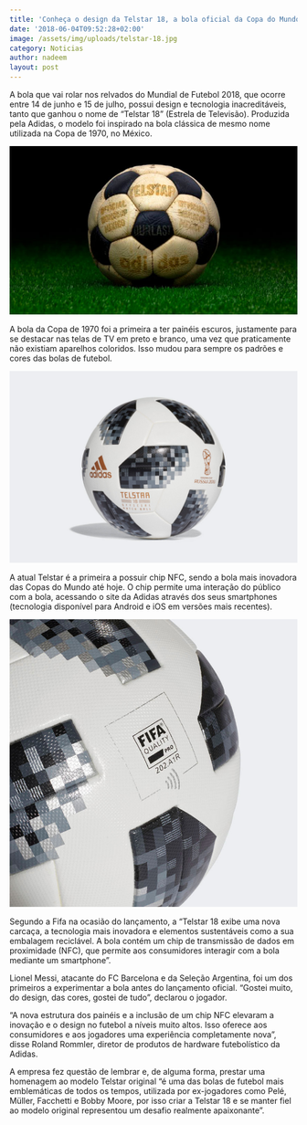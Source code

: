 ```yaml
---
title: 'Conheça o design da Telstar 18, a bola oficial da Copa do Mundo da Rússia'
date: '2018-06-04T09:52:28+02:00'
image: /assets/img/uploads/telstar-18.jpg
category: Noticias
author: nadeem
layout: post
---
```

A bola que vai rolar nos relvados do Mundial de Futebol 2018, que ocorre entre 14 de junho e 15 de julho, possui design e tecnologia inacreditáveis, tanto que ganhou o nome de “Telstar 18” (Estrela de Televisão). Produzida pela Adidas, o modelo foi inspirado na bola clássica de mesmo nome utilizada na Copa de 1970, no México.

![](/assets/img/uploads/telstare.jpg)

A bola da Copa de 1970 foi a primeira a ter painéis escuros, justamente para se destacar nas telas de TV em preto e branco, uma vez que praticamente não existiam aparelhos coloridos. Isso mudou para sempre os padrões e cores das bolas de futebol.

![](/assets/img/uploads/telstar-18-adidas-capa.jpg)



A atual Telstar é a primeira a possuir chip NFC, sendo a bola mais inovadora das Copas do Mundo até hoje. O chip permite uma interação do público com a bola, acessando o site da Adidas através dos seus smartphones (tecnologia disponível para Android e iOS em versões mais recentes).

![](/assets/img/uploads/telstar-18-adidas-3.jpg)

Segundo a Fifa na ocasião do lançamento, a “Telstar 18 exibe uma nova carcaça, a tecnologia mais inovadora e elementos sustentáveis como a sua embalagem reciclável. A bola contém um chip de transmissão de dados em proximidade (NFC), que permite aos consumidores interagir com a bola mediante um smartphone”.


Lionel Messi, atacante do FC Barcelona e da Seleção Argentina, foi um dos primeiros a experimentar a bola antes do lançamento oficial. “Gostei muito, do design, das cores, gostei de tudo”, declarou o jogador.

“A nova estrutura dos painéis e a inclusão de um chip NFC elevaram a inovação e o design no futebol a níveis muito altos. Isso oferece aos consumidores e aos jogadores uma experiência completamente nova”, disse Roland Rommler, diretor de produtos de hardware futebolístico da Adidas.


A empresa fez questão de lembrar e, de alguma forma, prestar uma homenagem ao modelo Telstar original “é uma das bolas de futebol mais emblemáticas de todos os tempos, utilizada por ex-jogadores como Pelé, Müller, Facchetti e Bobby Moore, por isso criar a Telstar 18 e se manter fiel ao modelo original representou um desafio realmente apaixonante”.
